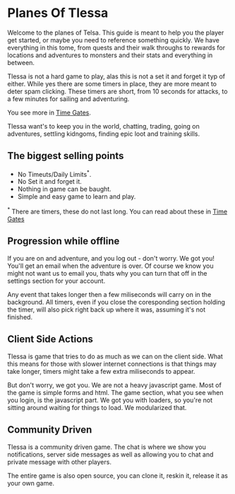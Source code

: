 # Planes Of Tlessa

Welcome to the planes of Telsa. This guide is meant to help you the player get started, or maybe you need to reference something quickly. We have everything in this tome, from quests and their walk throughs to rewards for locations and adventures to monsters and their stats and everything in between.

Tlessa is not a hard game to play, alas this is not a set it and forget it typ of  either. While yes there are some timers in place, they are more meant to deter spam clicking. These timers are short, from 10 seconds for attacks, to a few minutes for sailing and adventuring.

You see more in [Time Gates](/information/time-gates).

Tlessa want's to keep you in the world, chatting, trading, going on adventures, settling kidngoms, finding epic loot and training skills.

## The biggest selling points

- No Timeuts/Daily Limits<sup>*</sup>.
- No Set it and forget it.
- Nothing in game can be baught.
- Simple and easy game to learn and play.

<sup>*</sup> There are timers, these do not last long. You can read about these in [Time Gates]()

## Progression while offline

If you are on and adventure, and you log out - don't worry. We got you! You'll get an email when the adventure is over. Of course we know you might not want us to email you, thats why you can turn that off in the settings section for your account.

Any event that takes longer then a few miliseconds will carry on in the background. All timers, even if you close the coresponding section holding the timer, will also pick right back up where it was, assuming it's not finished.

## Client Side Actions

Tlessa is game that tries to do as much as we can on the client side. What this means for those with slower internet connections is that things may take longer, timers might take a few extra miliseconds to appear.

But don't worry, we got you. We are not a heavy javascript game. Most of the game is simple forms and html. The game section, what you see when you login, is the javascript part. We got you with loaders, so you're not sitting around waiting for things to load. We modularized that.

## Community Driven

Tlessa is a community driven game. The chat is where we show you notifications, server side messages as well as allowing you to chat and private message with other players.

The entire game is also open source, you can clone it, reskin it, release it as your own game.